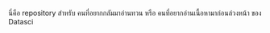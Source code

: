 นี่คือ repository สำหรับ คนที่อยากกลัมมาอ่านทวน 
หรือ คนที่อยากอ่านเนื้อหามาก่อนล่วงหน้า ของ Datasci

